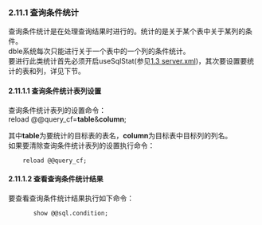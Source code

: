 ### 2.11.1 查询条件统计
查询条件统计是在处理查询结果时进行的。统计的是关于某个表中关于某列的条件。  
dble系统每次只能进行关于一个表中的一个列的条件统计。  
要进行此类统计首先必须开启useSqlStat(参见[1.3 server.xml](../../1.config_file/1.3_server.xml.md))，其次要设置要统计的表和列，详见下节。  

#### 2.11.1.1  查询条件统计表列设置  
查询条件统计表列的设置命令：   
        reload @@query_cf=**table**&**column**;  

其中**table**为要统计的目标表的表名，**column**为目标表中目标列的列名。  
如果要清除查询条件统计表列的设置执行命令：
```
	reload @@query_cf;
```
#### 2.11.1.2  查看查询条件统计结果
要查看查询条件统计结果执行如下命令：
```
       show @@sql.condition;
```


